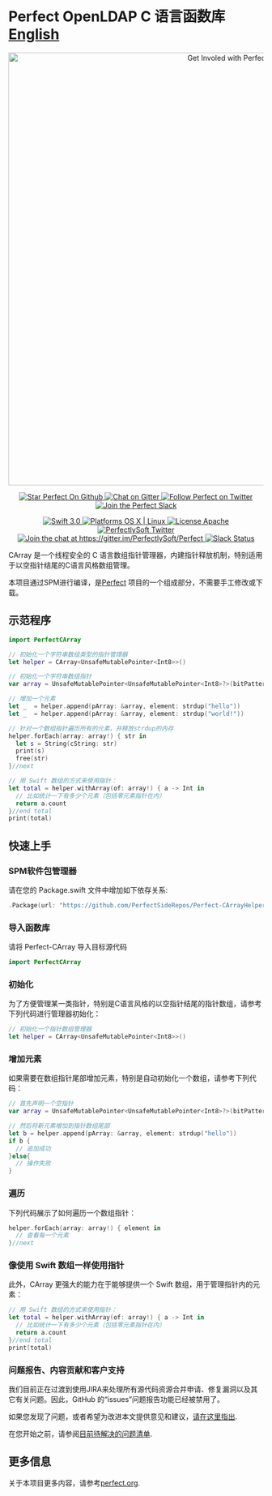 # Perfect OpenLDAP C 语言函数库 [English](README.md)

<p align="center">
    <a href="http://perfect.org/get-involved.html" target="_blank">
        <img src="http://perfect.org/assets/github/perfect_github_2_0_0.jpg" alt="Get Involed with Perfect!" width="854" />
    </a>
</p>

<p align="center">
    <a href="https://github.com/PerfectlySoft/Perfect" target="_blank">
        <img src="http://www.perfect.org/github/Perfect_GH_button_1_Star.jpg" alt="Star Perfect On Github" />
    </a>  
    <a href="https://gitter.im/PerfectlySoft/Perfect" target="_blank">
        <img src="http://www.perfect.org/github/Perfect_GH_button_2_Git.jpg" alt="Chat on Gitter" />
    </a>  
    <a href="https://twitter.com/perfectlysoft" target="_blank">
        <img src="http://www.perfect.org/github/Perfect_GH_button_3_twit.jpg" alt="Follow Perfect on Twitter" />
    </a>  
    <a href="http://perfect.ly" target="_blank">
        <img src="http://www.perfect.org/github/Perfect_GH_button_4_slack.jpg" alt="Join the Perfect Slack" />
    </a>
</p>

<p align="center">
    <a href="https://developer.apple.com/swift/" target="_blank">
        <img src="https://img.shields.io/badge/Swift-3.0-orange.svg?style=flat" alt="Swift 3.0">
    </a>
    <a href="https://developer.apple.com/swift/" target="_blank">
        <img src="https://img.shields.io/badge/Platforms-OS%20X%20%7C%20Linux%20-lightgray.svg?style=flat" alt="Platforms OS X | Linux">
    </a>
    <a href="http://perfect.org/licensing.html" target="_blank">
        <img src="https://img.shields.io/badge/License-Apache-lightgrey.svg?style=flat" alt="License Apache">
    </a>
    <a href="http://twitter.com/PerfectlySoft" target="_blank">
        <img src="https://img.shields.io/badge/Twitter-@PerfectlySoft-blue.svg?style=flat" alt="PerfectlySoft Twitter">
    </a>
    <a href="https://gitter.im/PerfectlySoft/Perfect?utm_source=badge&utm_medium=badge&utm_campaign=pr-badge&utm_content=badge" target="_blank">
        <img src="https://img.shields.io/badge/Gitter-Join%20Chat-brightgreen.svg" alt="Join the chat at https://gitter.im/PerfectlySoft/Perfect">
    </a>
    <a href="http://perfect.ly" target="_blank">
        <img src="http://perfect.ly/badge.svg" alt="Slack Status">
    </a>
</p>



CArray 是一个线程安全的 C 语言数组指针管理器，内建指针释放机制，特别适用于以空指针结尾的C语言风格数组管理。

本项目通过SPM进行编译，是[Perfect](https://github.com/PerfectlySoft/Perfect) 项目的一个组成部分，不需要手工修改或下载。

## 示范程序

``` swift
import PerfectCArray

// 初始化一个字符串数组类型的指针管理器
let helper = CArray<UnsafeMutablePointer<Int8>>()

// 初始化一个字符串数组指针
var array = UnsafeMutablePointer<UnsafeMutablePointer<Int8>?>(bitPattern: 0)

// 增加一个元素
let _  = helper.append(pArray: &array, element: strdup("hello"))
let _  = helper.append(pArray: &array, element: strdup("world!"))

// 针对一个数组指针遍历所有的元素，并释放strdup的内存
helper.forEach(array: array!) { str in
  let s = String(cString: str)
  print(s)
  free(str)
}//next

// 用 Swift 数组的方式来使用指针：
let total = helper.withArray(of: array!) { a -> Int in
  // 比如统计一下有多少个元素（包括零元素指针在内）
  return a.count
}//end total
print(total)
```
## 快速上手

### SPM软件包管理器

请在您的 Package.swift 文件中增加如下依存关系:

``` swift
.Package(url: "https://github.com/PerfectSideRepos/Perfect-CArrayHelper.git", majorVersion:1)
```

### 导入函数库

请将 Perfect-CArray 导入目标源代码

``` swift
import PerfectCArray
```

### 初始化

为了方便管理某一类指针，特别是C语言风格的以空指针结尾的指针数组，请参考下列代码进行管理器初始化：

``` swift
// 初始化一个指针数组管理器
let helper = CArray<UnsafeMutablePointer<Int8>>()
```

### 增加元素

如果需要在数组指针尾部增加元素，特别是自动初始化一个数组，请参考下列代码：

``` swift
// 首先声明一个空指针
var array = UnsafeMutablePointer<UnsafeMutablePointer<Int8>?>(bitPattern: 0)

// 然后将新元素增加到指针数组尾部
let b = helper.append(pArray: &array, element: strdup("hello"))
if b {
  // 追加成功
}else{
  // 操作失败
}
```

### 遍历

下列代码展示了如何遍历一个数组指针：

``` Swift
helper.forEach(array: array!) { element in
  // 查看每一个元素
}//next
```

### 像使用 Swift 数组一样使用指针

此外，CArray 更强大的能力在于能够提供一个 Swift 数组，用于管理指针内的元素：

``` swift
// 用 Swift 数组的方式来使用指针：
let total = helper.withArray(of: array!) { a -> Int in
  // 比如统计一下有多少个元素（包括零元素指针在内）
  return a.count
}//end total
print(total)
```

### 问题报告、内容贡献和客户支持

我们目前正在过渡到使用JIRA来处理所有源代码资源合并申请、修复漏洞以及其它有关问题。因此，GitHub 的“issues”问题报告功能已经被禁用了。

如果您发现了问题，或者希望为改进本文提供意见和建议，[请在这里指出](http://jira.perfect.org:8080/servicedesk/customer/portal/1).

在您开始之前，请参阅[目前待解决的问题清单](http://jira.perfect.org:8080/projects/ISS/issues).

## 更多信息
关于本项目更多内容，请参考[perfect.org](http://perfect.org).
